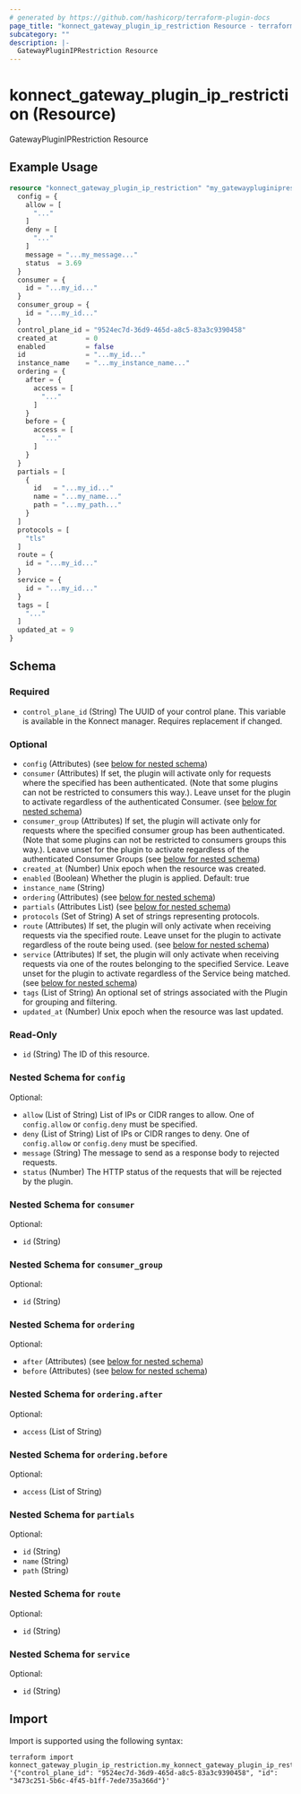 ```yaml
---
# generated by https://github.com/hashicorp/terraform-plugin-docs
page_title: "konnect_gateway_plugin_ip_restriction Resource - terraform-provider-konnect"
subcategory: ""
description: |-
  GatewayPluginIPRestriction Resource
---
```


# konnect_gateway_plugin_ip_restriction (Resource)

GatewayPluginIPRestriction Resource

## Example Usage

```terraform
resource "konnect_gateway_plugin_ip_restriction" "my_gatewaypluginiprestriction" {
  config = {
    allow = [
      "..."
    ]
    deny = [
      "..."
    ]
    message = "...my_message..."
    status  = 3.69
  }
  consumer = {
    id = "...my_id..."
  }
  consumer_group = {
    id = "...my_id..."
  }
  control_plane_id = "9524ec7d-36d9-465d-a8c5-83a3c9390458"
  created_at       = 0
  enabled          = false
  id               = "...my_id..."
  instance_name    = "...my_instance_name..."
  ordering = {
    after = {
      access = [
        "..."
      ]
    }
    before = {
      access = [
        "..."
      ]
    }
  }
  partials = [
    {
      id   = "...my_id..."
      name = "...my_name..."
      path = "...my_path..."
    }
  ]
  protocols = [
    "tls"
  ]
  route = {
    id = "...my_id..."
  }
  service = {
    id = "...my_id..."
  }
  tags = [
    "..."
  ]
  updated_at = 9
}
```

<!-- schema generated by tfplugindocs -->
## Schema

### Required

- `control_plane_id` (String) The UUID of your control plane. This variable is available in the Konnect manager. Requires replacement if changed.

### Optional

- `config` (Attributes) (see [below for nested schema](#nestedatt--config))
- `consumer` (Attributes) If set, the plugin will activate only for requests where the specified has been authenticated. (Note that some plugins can not be restricted to consumers this way.). Leave unset for the plugin to activate regardless of the authenticated Consumer. (see [below for nested schema](#nestedatt--consumer))
- `consumer_group` (Attributes) If set, the plugin will activate only for requests where the specified consumer group has been authenticated. (Note that some plugins can not be restricted to consumers groups this way.). Leave unset for the plugin to activate regardless of the authenticated Consumer Groups (see [below for nested schema](#nestedatt--consumer_group))
- `created_at` (Number) Unix epoch when the resource was created.
- `enabled` (Boolean) Whether the plugin is applied. Default: true
- `instance_name` (String)
- `ordering` (Attributes) (see [below for nested schema](#nestedatt--ordering))
- `partials` (Attributes List) (see [below for nested schema](#nestedatt--partials))
- `protocols` (Set of String) A set of strings representing protocols.
- `route` (Attributes) If set, the plugin will only activate when receiving requests via the specified route. Leave unset for the plugin to activate regardless of the route being used. (see [below for nested schema](#nestedatt--route))
- `service` (Attributes) If set, the plugin will only activate when receiving requests via one of the routes belonging to the specified Service. Leave unset for the plugin to activate regardless of the Service being matched. (see [below for nested schema](#nestedatt--service))
- `tags` (List of String) An optional set of strings associated with the Plugin for grouping and filtering.
- `updated_at` (Number) Unix epoch when the resource was last updated.

### Read-Only

- `id` (String) The ID of this resource.

<a id="nestedatt--config"></a>
### Nested Schema for `config`

Optional:

- `allow` (List of String) List of IPs or CIDR ranges to allow. One of `config.allow` or `config.deny` must be specified.
- `deny` (List of String) List of IPs or CIDR ranges to deny. One of `config.allow` or `config.deny` must be specified.
- `message` (String) The message to send as a response body to rejected requests.
- `status` (Number) The HTTP status of the requests that will be rejected by the plugin.


<a id="nestedatt--consumer"></a>
### Nested Schema for `consumer`

Optional:

- `id` (String)


<a id="nestedatt--consumer_group"></a>
### Nested Schema for `consumer_group`

Optional:

- `id` (String)


<a id="nestedatt--ordering"></a>
### Nested Schema for `ordering`

Optional:

- `after` (Attributes) (see [below for nested schema](#nestedatt--ordering--after))
- `before` (Attributes) (see [below for nested schema](#nestedatt--ordering--before))

<a id="nestedatt--ordering--after"></a>
### Nested Schema for `ordering.after`

Optional:

- `access` (List of String)


<a id="nestedatt--ordering--before"></a>
### Nested Schema for `ordering.before`

Optional:

- `access` (List of String)



<a id="nestedatt--partials"></a>
### Nested Schema for `partials`

Optional:

- `id` (String)
- `name` (String)
- `path` (String)


<a id="nestedatt--route"></a>
### Nested Schema for `route`

Optional:

- `id` (String)


<a id="nestedatt--service"></a>
### Nested Schema for `service`

Optional:

- `id` (String)

## Import

Import is supported using the following syntax:

```shell
terraform import konnect_gateway_plugin_ip_restriction.my_konnect_gateway_plugin_ip_restriction '{"control_plane_id": "9524ec7d-36d9-465d-a8c5-83a3c9390458", "id": "3473c251-5b6c-4f45-b1ff-7ede735a366d"}'
```
